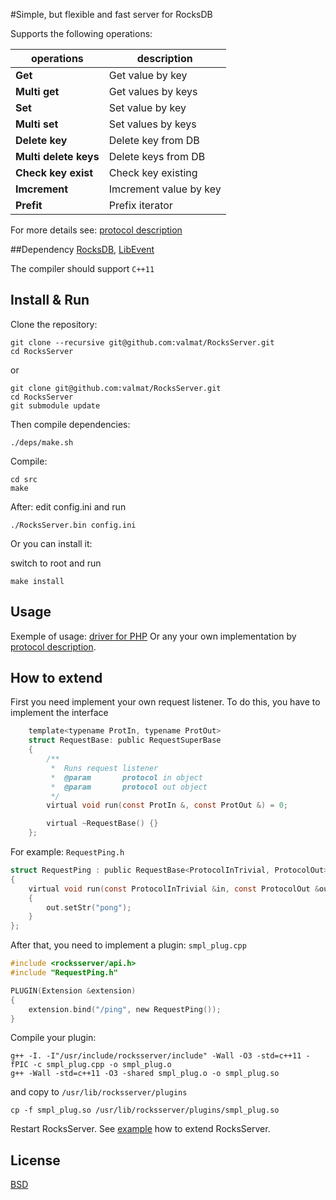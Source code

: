 #Simple, but flexible and fast server for RocksDB

Supports the following operations:


operations  | description
------------- | -------------
**Get** | Get value by key
**Multi get** | Get values by keys
**Set** | Set value by key
**Multi set** | Set values by keys
**Delete key** | Delete key from DB
**Multi delete keys** | Delete keys from DB
**Check key exist** | Check key existing
**Imcrement** | Imcrement value by key
**Prefit** | Prefix iterator


For more details see: [protocol description](protocol.md)

##Dependency
[RocksDB](https://github.com/facebook/rocksdb/), 
[LibEvent](http://libevent.org/)

The compiler should support `C++11`

## Install & Run
Clone the repository:
```
git clone --recursive git@github.com:valmat/RocksServer.git
cd RocksServer
```
or
```
git clone git@github.com:valmat/RocksServer.git
cd RocksServer
git submodule update
```
Then compile dependencies:
```
./deps/make.sh
```


Compile:
```
cd src
make
```

After:
edit config.ini and run

```
./RocksServer.bin config.ini
```

Or you can install it:

switch to root and run
```
make install
```

## Usage
Exemple of usage: [driver for PHP](https://github.com/valmat/rocksdbphp)
Or any your own implementation by [protocol description](protocol.md).


## How to extend
First you need implement your own request listener.
To do this, you have to implement the interface
```c
    template<typename ProtIn, typename ProtOut>
    struct RequestBase: public RequestSuperBase
    {
        /**
         *  Runs request listener
         *  @param       protocol in object
         *  @param       protocol out object
         */
        virtual void run(const ProtIn &, const ProtOut &) = 0;

        virtual ~RequestBase() {}
    };
```

For example:
`RequestPing.h`
```c
struct RequestPing : public RequestBase<ProtocolInTrivial, ProtocolOut>
{
    virtual void run(const ProtocolInTrivial &in, const ProtocolOut &out) override
    {
        out.setStr("pong");
    }
};
```
After that, you need to implement a plugin:
`smpl_plug.cpp`
```c
#include <rocksserver/api.h>
#include "RequestPing.h"

PLUGIN(Extension &extension)
{
    extension.bind("/ping", new RequestPing());
}
```
Compile your plugin:
```
g++ -I. -I"/usr/include/rocksserver/include" -Wall -O3 -std=c++11 -fPIC -c smpl_plug.cpp -o smpl_plug.o 
g++ -Wall -std=c++11 -O3 -shared smpl_plug.o -o smpl_plug.so
```
and copy to `/usr/lib/rocksserver/plugins`
```
cp -f smpl_plug.so /usr/lib/rocksserver/plugins/smpl_plug.so
```
Restart RocksServer.
See [example](https://github.com/valmat/RocksServer/tree/master/extension_example) how to extend RocksServer.

## License
[BSD](LICENSE)

